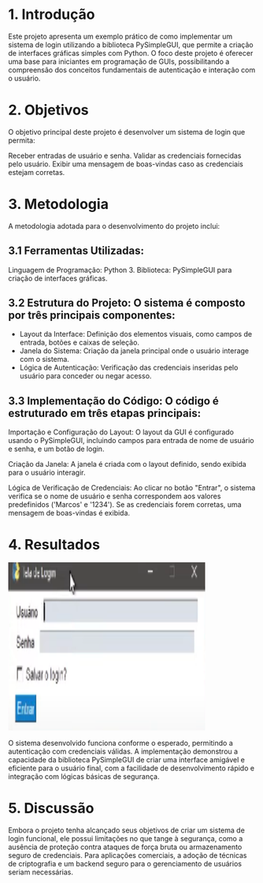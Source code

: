 # 1. Introdução

Este projeto apresenta um exemplo prático de como implementar um sistema de login utilizando a biblioteca PySimpleGUI, que permite a criação de interfaces gráficas simples com Python. O foco deste projeto é oferecer uma base para iniciantes em programação de GUIs, possibilitando a compreensão dos conceitos fundamentais de autenticação e interação com o usuário.

# 2. Objetivos

O objetivo principal deste projeto é desenvolver um sistema de login que permita:

Receber entradas de usuário e senha.
Validar as credenciais fornecidas pelo usuário.
Exibir uma mensagem de boas-vindas caso as credenciais estejam corretas.
# 3. Metodologia

A metodologia adotada para o desenvolvimento do projeto inclui:

## 3.1 Ferramentas Utilizadas:

Linguagem de Programação: Python 3.
Biblioteca: PySimpleGUI para criação de interfaces gráficas.
## 3.2 Estrutura do Projeto: O sistema é composto por três principais componentes:

* Layout da Interface: Definição dos elementos visuais, como campos de entrada, botões e caixas de seleção.
* Janela do Sistema: Criação da janela principal onde o usuário interage com o sistema.
* Lógica de Autenticação: Verificação das credenciais inseridas pelo usuário para conceder ou negar acesso.
## 3.3 Implementação do Código: O código é estruturado em três etapas principais:

Importação e Configuração do Layout: O layout da GUI é configurado usando o PySimpleGUI, incluindo campos para entrada de nome de usuário e senha, e um botão de login.

Criação da Janela: A janela é criada com o layout definido, sendo exibida para o usuário interagir.

Lógica de Verificação de Credenciais: Ao clicar no botão "Entrar", o sistema verifica se o nome de usuário e senha correspondem aos valores predefinidos ('Marcos' e '1234'). Se as credenciais forem corretas, uma mensagem de boas-vindas é exibida.

# 4. Resultados
<img
  src="Captura de tela 2024-09-05 094430.png"
  alt="projeto em funcionamento"
  width="400"
  height="341" />
  
O sistema desenvolvido funciona conforme o esperado, permitindo a autenticação com credenciais válidas. A implementação demonstrou a capacidade da biblioteca PySimpleGUI de criar uma interface amigável e eficiente para o usuário final, com a facilidade de desenvolvimento rápido e integração com lógicas básicas de segurança.
# 5. Discussão
Embora o projeto tenha alcançado seus objetivos de criar um sistema de login funcional, ele possui limitações no que tange à segurança, como a ausência de proteção contra ataques de força bruta ou armazenamento seguro de credenciais. Para aplicações comerciais, a adoção de técnicas de criptografia e um backend seguro para o gerenciamento de usuários seriam necessárias.
